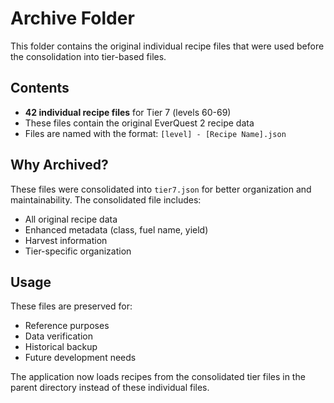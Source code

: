 # Archive Folder

This folder contains the original individual recipe files that were used before the consolidation into tier-based files.

## Contents
- **42 individual recipe files** for Tier 7 (levels 60-69)
- These files contain the original EverQuest 2 recipe data
- Files are named with the format: `[level] - [Recipe Name].json`

## Why Archived?
These files were consolidated into `tier7.json` for better organization and maintainability. The consolidated file includes:
- All original recipe data
- Enhanced metadata (class, fuel name, yield)
- Harvest information
- Tier-specific organization

## Usage
These files are preserved for:
- Reference purposes
- Data verification
- Historical backup
- Future development needs

The application now loads recipes from the consolidated tier files in the parent directory instead of these individual files.
